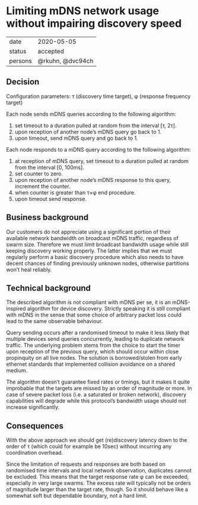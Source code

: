 # Limiting mDNS network usage without impairing discovery speed

|  |  |
| --- | --- |
| date | 2020-05-05 |
| status | accepted |
| persons | @rkuhn, @dvc94ch |

## Decision

Configuration parameters: τ (discovery time target), φ (response frequency target)

Each node sends mDNS queries according to the following algorithm:

1. set timeout to a duration pulled at random from the interval [τ, 2τ].
2. upon reception of another node’s mDNS query go back to 1.
3. upon timeout, send mDNS query and go back to 1.

Each node responds to a mDNS query according to the following algorithm:

1. at reception of mDNS query, set timeout to a duration pulled at random from the interval [0, 100ms].
2. set counter to zero.
3. upon reception of another node’s mDNS response to this query, increment the counter.
4. when counter is greater than τ×φ end procedure.
5. upon timeout send response.

## Business background

Our customers do not appreciate using a significant portion of their available network bandwidth on broadcast mDNS traffic, regardless of swarm size.
Therefore we must limit broadcast bandwidth usage while still keeping discovery working properly.
The latter implies that we must regularly perform a basic discovery procedure which also needs to have decent chances of finding previously unknown nodes, otherwise partitions won’t heal reliably.

## Technical background

The described algorithm is not compliant with mDNS per se, it is an mDNS-inspired algorithm for device discovery.
Strictly speaking it is still compliant with mDNS in the sense that some choice of arbitrary packet loss could lead to the same observable behaviour.

Query sending occurs after a randomised timeout to make it less likely that multiple devices send queries concurrently, leading to duplicate network traffic.
The underlying problem stems from the choice to start the timer upon reception of the previous query, which should occur within close propinquity on all live nodes.
The solution is borrowed/stolen from early ethernet standards that implemented collision avoidance on a shared medium.

The algorithm doesn’t guarantee fixed rates or timings, but it makes it quite improbable that the targets are missed by an order of magnitude or more.
In case of severe packet loss (i.e. a saturated or broken network), discovery capabilities will degrade while this protocol’s bandwidth usage should not increase significantly.

## Consequences

With the above approach we should get (re)discovery latency down to the order of τ (which could for example be 10sec) without incurring any coordination overhead.

Since the limitation of requests and responses are both based on randomised time intervals and local network observation, duplicates cannot be excluded.
This means that the target response rate φ can be exceeded, especially in very large swarms.
The excess rate will typically not be orders of magnitude larger than the target rate, though.
So it should behave like a somewhat soft but dependable boundary, not a hard limit.
